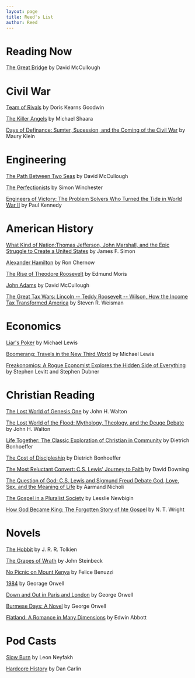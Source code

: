 ```yaml
---
layout: page
title: Reed's List
author: Reed
---
```


# Reading Now
[The Great Bridge](https://www.amazon.com/Great-Bridge-Story-Building-Brooklyn/dp/067145711X/ref=sr_1_1?ie=UTF8&qid=1549933961&sr=8-1&keywords=The+great+Bridge) by David McCullough

# Civil War

[Team of Rivals](https://www.amazon.com/Team-Rivals-Political-Abraham-Lincoln/dp/0743270754/ref=sr_1_1?ie=UTF8&qid=1549934180&sr=8-1&keywords=Team+of+Rivals)  by Doris Kearns Goodwin

[The Killer Angels](https://www.amazon.com/Killer-Angels-Classic-Novel-Trilogy/dp/0345348109/ref=sr_1_1?ie=UTF8&qid=1549934243&sr=8-1&keywords=The+Killer+Angels) by Michael Shaara

[Days of Definance: Sumter, Sucession, and the Coming of the Civil War](https://www.amazon.com/Days-Defiance-Sumter-Secession-Coming/dp/0679768823/ref=sr_1_1?ie=UTF8&qid=1549934381&sr=8-1&keywords=days+of+defiance) by Maury Klein

# Engineering

[The Path Between Two Seas](https://www.amazon.com/Path-Between-Seas-Creation-1870-1914/dp/0671244094/ref=sr_1_1?ie=UTF8&qid=1549934603&sr=8-1&keywords=The+path+between+two+seas) by David McCullough

[The Perfectionists](https://www.amazon.com/Perfectionists-Precision-Engineers-Created-Modern/dp/0062652559/ref=sr_1_1?ie=UTF8&qid=1549934689&sr=8-1&keywords=The+Perfectionists) by Simon Winchester

[Engineers of Victory: The Problem Solvers Who Turned the Tide in World War II](https://www.amazon.com/Engineers-Victory-Problem-Solvers-Turned-ebook/dp/B004J4WNMG/ref=sr_1_1?ie=UTF8&qid=1549934761&sr=8-1&keywords=Engineers+of+Victory) by Paul Kennedy

# American History

[What Kind of Nation:Thomas Jefferson, John Marshall, and the Epic Struggle to Create a United States](https://www.amazon.com/What-Kind-Nation-Jefferson-Marshall/dp/0684848716/ref=sr_1_1?ie=UTF8&qid=1549937854&sr=8-1&keywords=What+Kind+of+Nation) by James F. Simon

[Alexander Hamilton](https://www.amazon.com/Alexander-Hamilton-Ron-Chernow/dp/0143034758/ref=sr_1_5?ie=UTF8&qid=1549938014&sr=8-5&keywords=Hamilton) by Ron Chernow

[The Rise of Theodore Roosevelt](https://www.amazon.com/Theodore-Roosevelt-Modern-Library-Paperback/dp/0375756787/ref=sr_1_1?ie=UTF8&qid=1549938097&sr=8-1&keywords=the+rise+of+theodore+roosevelt) by Edmund Moris

[John Adams](https://www.amazon.com/John-Adams-David-McCullough/dp/0743223136/ref=sr_1_1?ie=UTF8&qid=1549938677&sr=8-1&keywords=john+adams+david+mccullough) by David McCullough

[The Great Tax Wars: Lincoln -- Teddy Roosevelt -- Wilson, How the Income Tax Transformed America](https://www.amazon.com/Theodore-Roosevelt-Modern-Library-Paperback/dp/0375756787/ref=sr_1_1?ie=UTF8&qid=1549938097&sr=8-1&keywords=the+rise+of+theodore+roosevelt) by Steven R. Weisman

# Economics

[Liar's Poker](https://www.amazon.com/Liars-Poker-Norton-Paperback-Michael/dp/039333869X/ref=sr_1_1?ie=UTF8&qid=1549937020&sr=8-1&keywords=Liar%27s+Poker) by Michael Lewis

[Boomerang: Travels in the New Third World](https://www.amazon.com/Boomerang-Travels-New-Third-World-ebook/dp/B005CRQ2OE/ref=sr_1_1?ie=UTF8&qid=1549937118&sr=8-1&keywords=Boomerang%2C+Michael+Lewis) by Michael Lewis

[Freakonomics: A Rogue Economist Explores the Hidden Side of Everything](https://www.amazon.com/Freakonomics-Economist-Explores-Hidden-Everything/dp/0060731338/ref=sr_1_1?ie=UTF8&qid=1549937622&sr=8-1&keywords=Freakonomics) by Stephen Levitt and Stephen Dubner

# Christian Reading

[The Lost World of Genesis One](https://www.amazon.com/Lost-World-Genesis-One-Cosmology/dp/0830837043/ref=sr_1_1_sspa?ie=UTF8&qid=1549938442&sr=8-1-spons&keywords=The+lost+world+of+genesis+1&psc=1) by John H. Walton

[The Lost World of the Flood: Mythology, Theology, and the Deuge Debate](https://www.amazon.com/Lost-World-Flood-Mythology-Theology-ebook/dp/B07B5RDXT9/ref=sr_1_2?ie=UTF8&qid=1549938536&sr=8-2&keywords=The+lost+world+of+the+great+flood) by John H. Walton

[Life Together: The Classic Exploration of Christian in Community](https://www.amazon.com/Life-Together-Exploration-Christian-Community/dp/0060608528/ref=sr_1_1?ie=UTF8&qid=1549938778&sr=8-1&keywords=Life+Together) by Dietrich Bonhoeffer

[The Cost of Discipleship](https://www.amazon.com/Cost-Discipleship-Dietrich-Bonhoeffer/dp/0684815001/ref=sr_1_1?ie=UTF8&qid=1549938910&sr=8-1&keywords=The+cost+of+discipleship) by Dietrich Bonhoeffer

[The Most Reluctant Convert: C.S. Lewis' Journey to Faith](https://www.amazon.com/Most-Reluctant-Convert-Lewiss-Journey/dp/0830823115/ref=sr_1_2?ie=UTF8&qid=1549939042&sr=8-2&keywords=The+most+reluctant+convert) by David Downing

[The Question of God: C.S. Lewis and Sigmund Freud Debate God, Love, Sex, and the Meaning of Life](https://www.amazon.com/Question-God-Sigmund-Debate-Meaning/dp/074324785X/ref=sr_1_3?ie=UTF8&qid=1549939158&sr=8-3&keywords=The+God+Question) by Aarmand Nicholi

[The Gospel in a Pluralist Society](https://www.amazon.com/Gospel-Pluralist-Society-Lesslie-Newbigin/dp/0802804268/ref=sr_1_1?ie=UTF8&qid=1549939323&sr=8-1&keywords=the+gospel+in+a+pluralist+society) by Lesslie Newbigin

[How God Became King: The Forgotten Story of hte Gospel](https://www.amazon.com/How-God-Became-King-Forgotten/dp/0061730602/ref=sr_1_1?ie=UTF8&qid=1549939414&sr=8-1&keywords=How+God+Became+King) by N. T. Wright

# Novels

[The Hobbit](https://www.amazon.com/Hobbit-J-R-Tolkien/dp/054792822X/ref=sr_1_1?ie=UTF8&qid=1549939570&sr=8-1&keywords=the+hobbit+book) by J. R. R. Tolkien

[The Grapes of Wrath](https://www.amazon.com/Grapes-Wrath-John-Steinbeck/dp/0143039431/ref=sr_1_1?ie=UTF8&qid=1549939648&sr=8-1&keywords=the+grapes+of+wrath+by+john+steinbeck) by John Steinbeck

[No Picnic on Mount Kenya](https://www.amazon.com/No-Picnic-Mount-Kenya-Adventure-ebook/dp/B073TVSC51/ref=sr_1_1?ie=UTF8&qid=1549939728&sr=8-1&keywords=no+picnic+on+mount+kenya) by Felice Benuzzi

[1984](https://www.amazon.com/1984-Signet-Classics-George-Orwell/dp/0451524934/ref=sr_1_2?ie=UTF8&qid=1549939804&sr=8-2&keywords=1984) by Georage Orwell

[Down and Out in Paris and London](https://www.amazon.com/Down-Paris-London-George-Orwell/dp/015626224X/ref=sr_1_1?ie=UTF8&qid=1549939867&sr=8-1&keywords=down+and+out+in+paris+and+london+by+george+orwell) by George Orwell

[Burmese Days: A Novel](https://www.amazon.com/Burmese-Days-Novel-George-Orwell/dp/0156148501/ref=sr_1_1?ie=UTF8&qid=1549939918&sr=8-1&keywords=Burmese+Days) by George Orwell

[Flatland: A Romance in Many Dimensions](https://www.amazon.com/Flatland-Romance-Dimensions-Edwin-Abbott/dp/1420954229/ref=sr_1_1_sspa?ie=UTF8&qid=1549939988&sr=8-1-spons&keywords=Flatland&psc=1) by Edwin Abbott

# Pod Casts

[Slow Burn](https://slate.com/slow-burn) by Leon Neyfakh

[Hardcore History](https://www.dancarlin.com/hardcore-history-series/) by Dan Carlin
